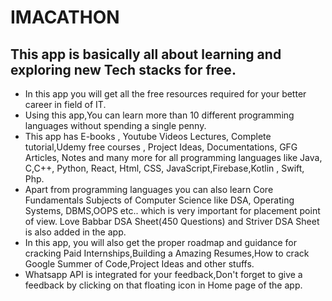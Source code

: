 # IMACATHON
## This app is basically all about learning and exploring new Tech stacks for free.
- In this app you will get all the free resources required for your better career in field of IT.
- Using this app,You can learn more than 10 different programming languages without spending a single penny. 
- This app has E-books , Youtube Videos Lectures, Complete tutorial,Udemy free courses , Project Ideas, Documentations, GFG  Articles, Notes and many more for all programming languages like Java, C,C++, Python, React, Html, CSS, JavaScript,Firebase,Kotlin , Swift, Php. 
- Apart from programming languages  you can also learn Core Fundamentals Subjects of Computer Science like DSA, Operating Systems, DBMS,OOPS etc.. which is very important for placement point of view. Love Babbar DSA Sheet(450 Questions) and Striver DSA Sheet is also added in the app.
- In this app, you will also get the proper roadmap and guidance for cracking Paid Internships,Building a Amazing Resumes,How to crack Google Summer of Code,Project Ideas and other stuffs.
- Whatsapp API is integrated for your feedback,Don\'t forget to give a feedback by clicking on that floating icon in Home page of the app. 
